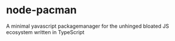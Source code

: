 # node-pacman
A minimal yavascript packagemanager for the unhinged bloated JS ecosystem written in TypeScript 
